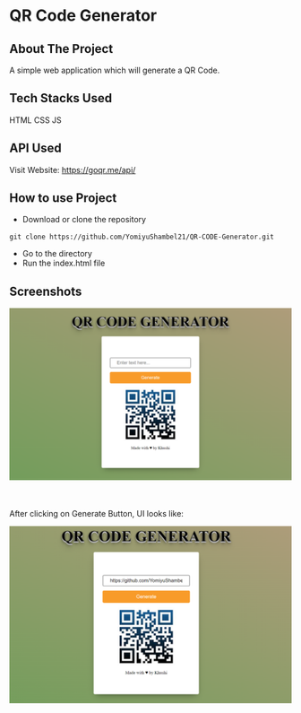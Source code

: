 # QR Code Generator

## About The Project

A simple web application which will generate a QR Code.

## Tech Stacks Used

HTML
CSS
JS

## API Used

Visit Website: https://goqr.me/api/

## How to use Project


- Download or clone the repository

```
git clone https://github.com/YomiyuShambel21/QR-CODE-Generator.git
```

- Go to the directory
- Run the index.html file


## Screenshots

<img src="https://github.com/YomiyuShambel21/QR-CODE-Generator/blob/main/ss1.png"/>

<br><br>
After clicking on Generate Button, UI looks like:

<img src="https://github.com/YomiyuShambel21/QR-CODE-Generator/blob/main/ss2.png"/>
